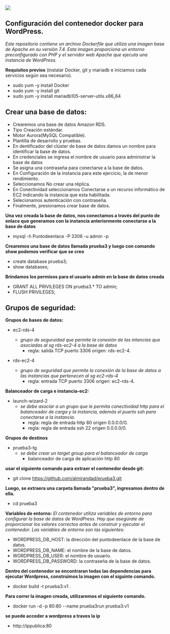 ![](https://miro.medium.com/v2/resize:fit:1400/0*Wq1qEQ4ELhksep5-.jpg)

## Configuración del contenedor docker para WordPress.
_Este repositorio contiene un archivo Dockerfile que utiliza una imagen base de Apache en su versión 7.4. Esta imagen proporciona un entorno preconfigurado con PHP y el servidor web Apache que ejecuta una instancia de WordPress._

**Requisitos previos** 
(instalar Docker, git y mariadb e iniciamos cada servicios según sea necesario).
- sudo yum -y install Docker
- sudo yum -y install git
- sudo yum -y install mariadb105-server-utils.x86_64
  
## Crear una base de datos:
- Crearemos una base de datos Amazon RDS.
- Tipo Creación estándar.
- Motor Aurora(MySQL Compatible).
- Plantilla de desarrollo y pruebas.
- En dentificador del clúster de base de datos damos un nombre para identificar la base de datos.
- En credenciales se ingresa el nombre de usuario para administrar la base de datos
- Se asigna una contraseña para conectarse a la base de datos.
- En Configuración de la instancia para este ejercicio, la de menor rendimiento.
- Seleccionamos No crear una réplica.
- En Conectividad seleccionamos Conectarse a un recurso informático de EC2 indicando la instancia que esta habilitada.
- Selecionamos autenticación con contraseña.
- Finalmente, presionamos crear base de datos.

**Una vez creada la base de datos, nos conectamos a través del punto de enlace que generamos con la instancia anteriormente conectarse a la base de datos**
- mysql -h Puntodeenlace -P 3306 -u admin -p
  
**Crearemos una base de datos llamada prueba3 y luego con comando show podemos verificar que se creo**
- create database prueba3;
- show databases;
  
**Brindamos los permisos para el usuario admin en la base de datos creada**
- GRANT ALL PRIVILEGES ON prueba3.* TO admin;
- FLUSH PRIVILEGES;


## Grupos de seguridad:

**Grupos de bases de datos:**
- ec2-rds-4
   - _grupo de seguruidad que permite la conexión de las intancias que asociadas al sg rds-ec2-4 a la base de datos_
       - regla: salida TCP puerto 3306 origen: rds-ec2-4.
    
- rds-ec2-4
   - _grupo de seguridad que permite la conexión de la base de datos a las instancias que pertenecen al sg ec2-rds-4_
       - regla: entrada TCP puerto 3306 origen: ec2-rds-4.
    
**Balanceador de carga e instancia-ec2:**
- launch-wizard-2
   - _se debe asociar a un grupo que le permita conectividad http para el balanceador de carga y la instancia, además el puerto ssh para conectarse a la instancia._
      - regla: regla de entrada http 80 origen 0.0.0.0/0.
      - regla: regla de entrada ssh 22 origen 0.0.0.0/0.
        
**Grupos de destinos**
- prueba3-tg
   - _se debe crear un target group para el balanceador de carga_
      - balanceador de carga de aplicación http 80 
  
**usar el siguiente comando para extraer el contenedor desde git:**
- git clone https://github.com/almirandad/prueba3.git

**Luego, se extraera una carpeta llamada "prueba3", ingresamos dentro de ella.**
- cd prueba3

**Variables de entorno:** 
_El contenedor utiliza variables de entorno para configurar la base de datos de WordPress. Hay que asegúrate de proporcionar los valores correctos antes de construir y ejecutar el contenedor. Las variables de entorno son las siguientes:_

- WORDPRESS_DB_HOST: la dirección del puntodeenlace de la base de datos.
- WORDPRESS_DB_NAME: el nombre de la base de datos.
- WORDPRESS_DB_USER: el nombre de usuario.
- WORDPRESS_DB_PASSWORD: la contraseña de la base de datos.

**Dentro del contenedor se encontraran todas las dependencias para ejecutar Wordpress, construimos la imagen con el siguinte comando.**
- docker build -t prueba3:v1 .

**Para correr la imagen creada, utilizaremos el siguiente comando.**
- docker run -d -p 80:80 --name prueba3run prueba3:v1
  
**se puede acceder a wordpress a traves la ip**
- http://ippublica:80














